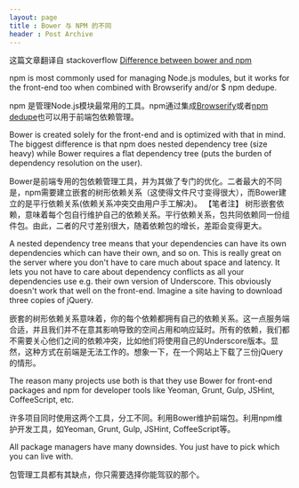 ```yaml
---
layout: page
title : Bower 与 NPM 的不同
header : Post Archive
---
```


这篇文章翻译自 stackoverflow [Difference between bower and npm](http://stackoverflow.com/questions/18641899/difference-between-bower-and-npm/18652918)

npm is most commonly used for managing Node.js modules, but it works for the front-end too when combined with Browserify and/or $ npm dedupe.

npm 是管理Node.js模块最常用的工具。npm通过集成[Browserify](http://browserify.org)或者[npm dedupe](https://docs.npmjs.com/cli/dedupe)也可以用于前端包依赖管理。

Bower is created solely for the front-end and is optimized with that in mind. The biggest difference is that npm does nested dependency tree (size heavy) while Bower requires a flat dependency tree (puts the burden of dependency resolution on the user).

Bower是前端专用的包依赖管理工具，并为其做了专门的优化。二者最大的不同是，npm需要建立嵌套的树形依赖关系（这使得文件尺寸变得很大），而Bower建立的是平行依赖关系(依赖关系冲突交由用户手工解决)。
【笔者注】 树形嵌套依赖，意味着每个包自行维护自己的依赖关系。平行依赖关系，包共同依赖同一份组件包。由此，二者的尺寸差别很大，随着依赖包的增长，差距会变得更大。

A nested dependency tree means that your dependencies can have its own dependencies which can have their own, and so on. This is really great on the server where you don't have to care much about space and latency. It lets you not have to care about dependency conflicts as all your dependencies use e.g. their own version of Underscore. This obviously doesn't work that well on the front-end. Imagine a site having to download three copies of jQuery.

嵌套的树形依赖关系意味着，你的每个依赖都拥有自己的依赖关系。这一点服务端合适，并且我们并不在意其影响导致的空间占用和响应延时。所有的依赖，我们都不需要关心他们之间的依赖冲突，比如他们将使用自己的Underscore版本。显然，这种方式在前端是无法工作的。想象一下，在一个网站上下载了三份jQuery的情形。

The reason many projects use both is that they use Bower for front-end packages and npm for developer tools like Yeoman, Grunt, Gulp, JSHint, CoffeeScript, etc.

许多项目同时使用这两个工具，分工不同。利用Bower维护前端包。利用npm维护开发工具，如Yeoman, Grunt, Gulp, JSHint, CoffeeScript等。

All package managers have many downsides. You just have to pick which you can live with.

包管理工具都有其缺点，你只需要选择你能驾驭的那个。
